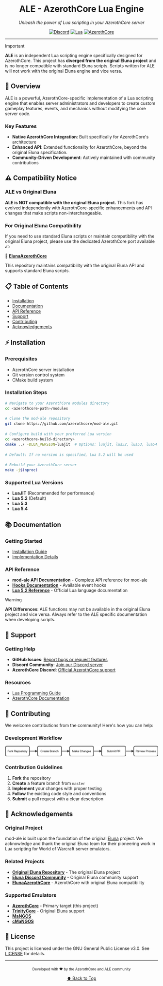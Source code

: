 <div align="center">

# ALE - AzerothCore Lua Engine

*Unleash the power of Lua scripting in your AzerothCore server*

[![Discord](https://img.shields.io/badge/Discord-Join%20Us-7289DA?style=for-the-badge&logo=discord&logoColor=white)](https://discord.com/invite/ZKSVREE7)
[![Lua](https://img.shields.io/badge/Lua-5.2-2C2D72?style=for-the-badge&logo=lua&logoColor=white)](http://www.lua.org/manual/5.2/)
[![AzerothCore](https://img.shields.io/badge/AzerothCore-Integrated-darkgreen?style=for-the-badge)](http://www.azerothcore.org/)

---
</div>

> [!IMPORTANT]
> **ALE** is an independent Lua scripting engine specifically designed for AzerothCore. This project has **diverged from the original Eluna project** and is no longer compatible with standard Eluna scripts. Scripts written for ALE will not work with the original Eluna engine and vice versa.

## 🚀 Overview

ALE is a powerful, AzerothCore-specific implementation of a Lua scripting engine that enables server administrators and developers to create custom gameplay features, events, and mechanics without modifying the core server code.

### Key Features
- **Native AzerothCore Integration**: Built specifically for AzerothCore's architecture
- **Enhanced API**: Extended functionality for AzerothCore, beyond the original Eluna specification.
- **Community-Driven Development**: Actively maintained with community contributions

## ⚠️ Compatibility Notice

### ALE vs Original Eluna

**ALE is NOT compatible with the original Eluna project.** This fork has evolved independently with AzerothCore-specific enhancements and API changes that make scripts non-interchangeable.

### For Original Eluna Compatibility

If you need to use standard Eluna scripts or maintain compatibility with the original Eluna project, please use the dedicated AzerothCore port available at:

**🔗 [ElunaAzerothCore](https://github.com/Eluna-Ports/ElunaAzerothCore)**

This repository maintains compatibility with the original Eluna API and supports standard Eluna scripts.

## 📋 Table of Contents

- [Installation](#-installation)
- [Documentation](#-documentation)
- [API Reference](#api-reference)
- [Support](#-support)
- [Contributing](#-contributing)
- [Acknowledgements](#-acknowledgements)

## ⚡ Installation

### Prerequisites
- AzerothCore server installation
- Git version control system
- CMake build system

### Installation Steps

```bash
# Navigate to your AzerothCore modules directory
cd <azerothcore-path>/modules

# Clone the mod-ale repository
git clone https://github.com/azerothcore/mod-ale.git

# Configure build with your preferred Lua version
cd <azerothcore-build-directory>
cmake ../ -DLUA_VERSION=luajit  # Options: luajit, lua52, lua53, lua54

# Default: If no version is specified, Lua 5.2 will be used

# Rebuild your AzerothCore server
make -j$(nproc)
```

### Supported Lua Versions
- **LuaJIT** (Recommended for performance)
- **Lua 5.2** (Default)
- **Lua 5.3**
- **Lua 5.4**

## 📚 Documentation

### Getting Started
- [Installation Guide](https://github.com/azerothcore/mod-ale/tree/master/docs/USAGE.md)
- [Implementation Details](https://github.com/azerothcore/mod-ale/tree/master/docs/IMPL_DETAILS.md)

### API Reference
- **[mod-ale API Documentation](https://aldori15.github.io/eluna-docs/)** - Complete API reference for mod-ale
- **[Hooks Documentation](https://github.com/azerothcore/mod-ale/blob/master/src/LuaEngine/Hooks.h)** - Available event hooks
- **[Lua 5.2 Reference](http://www.lua.org/manual/5.2/)** - Official Lua language documentation

> [!WARNING]
> **API Differences**: ALE functions may not be available in the original Eluna project and vice versa. Always refer to the ALE specific documentation when developing scripts.

## 💬 Support

### Getting Help
- **GitHub Issues**: [Report bugs or request features](https://github.com/azerothcore/mod-ale/issues)
- **Discord Community**: [Join our Discord server](https://discord.com/invite/bx3y5Qmy)
- **AzerothCore Discord**: [Official AzerothCore support](http://www.azerothcore.org/)

### Resources
- [Lua Programming Guide](http://www.lua.org/)
- [AzerothCore Documentation](http://www.azerothcore.org/)

## 🤝 Contributing

We welcome contributions from the community! Here's how you can help:

### Development Workflow
![](.github/images/workflow.svg "workflow example")

### Contribution Guidelines
1. **Fork** the repository
2. **Create** a feature branch from `master`
3. **Implement** your changes with proper testing
4. **Follow** the existing code style and conventions
5. **Submit** a pull request with a clear description

## 🌟 Acknowledgements

### Original Project
mod-ale is built upon the foundation of the original [Eluna](https://github.com/ElunaLuaEngine/Eluna) project. We acknowledge and thank the original Eluna team for their pioneering work in Lua scripting for World of Warcraft server emulators.

### Related Projects
- **[Original Eluna Repository](https://github.com/ElunaLuaEngine/Eluna)** - The original Eluna project
- **[Eluna Discord Community](https://discord.gg/bjkCVWqqfX)** - Original Eluna community support
- **[ElunaAzerothCore](https://github.com/Eluna-Ports/ElunaAzerothCore)** - AzerothCore with original Eluna compatibility

### Supported Emulators
- **[AzerothCore](http://www.azerothcore.org/)** - Primary target (this project)
- **[TrinityCore](https://www.trinitycore.org/)** - Original Eluna support
- **[MaNGOS](https://www.getmangos.eu/)**
- **[cMaNGOS](https://cmangos.net/)**

## 📄 License

This project is licensed under the GNU General Public License v3.0. See [LICENSE](https://github.com/azerothcore/mod-ale/blob/master/LICENSE) for details.

---

<div align="center">
<sub>Developed with ❤️ by the AzerothCore and ALE community</sub>

[⬆ Back to Top](#-overview)
</div>
